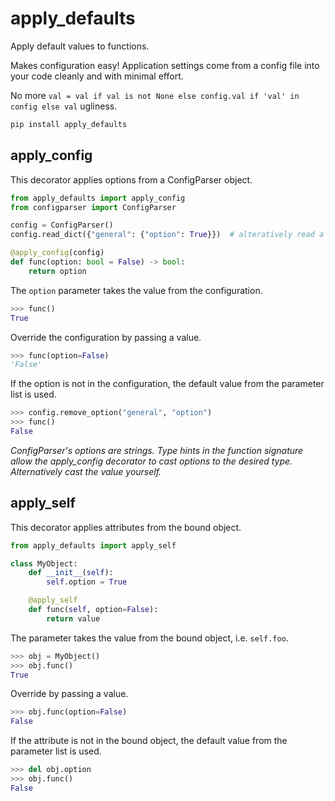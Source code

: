 # apply_defaults

Apply default values to functions.

Makes configuration easy! Application settings come from a config file into
your code cleanly and with minimal effort.

No more `val = val if val is not None else config.val if 'val' in config else
val` ugliness.

```sh
pip install apply_defaults
```

## apply_config

This decorator applies options from a ConfigParser object.

```python
from apply_defaults import apply_config
from configparser import ConfigParser

config = ConfigParser()
config.read_dict({"general": {"option": True}})  # alteratively read a file

@apply_config(config)
def func(option: bool = False) -> bool:
    return option
```

The `option` parameter takes the value from the configuration.

```python
>>> func()
True
```

Override the configuration by passing a value.

```python
>>> func(option=False)
'False'
```

If the option is not in the configuration, the default value from the parameter
list is used.

```python
>>> config.remove_option("general", "option")
>>> func()
False
```

_ConfigParser's options are strings. Type hints in the function signature allow
the apply_config decorator to cast options to the desired type.  Alternatively
cast the value yourself._

## apply_self

This decorator applies attributes from the bound object.

```python
from apply_defaults import apply_self

class MyObject:
    def __init__(self):
        self.option = True

    @apply_self
    def func(self, option=False):
        return value
```

The parameter takes the value from the bound object, i.e. `self.foo`.

```python
>>> obj = MyObject()
>>> obj.func()
True
```

Override by passing a value.

```python
>>> obj.func(option=False)
False
```

If the attribute is not in the bound object, the default value from the
parameter list is used.

```python
>>> del obj.option
>>> obj.func()
False
```
